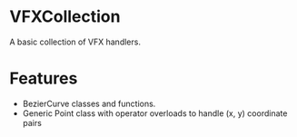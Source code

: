 # VFXCollection
A basic collection of VFX handlers.

# Features
- BezierCurve classes and functions.
- Generic Point class with operator overloads to handle (x, y) coordinate pairs
